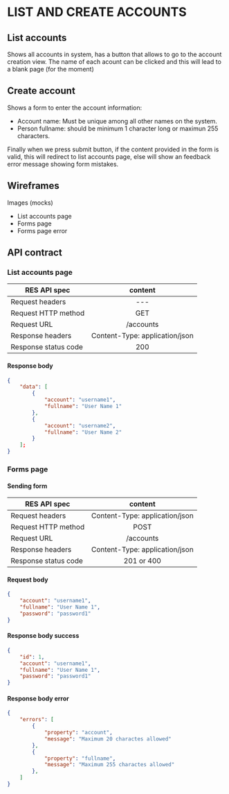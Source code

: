 # LIST AND CREATE ACCOUNTS

## List accounts

Shows all accounts in system, has a button that allows to go to the account creation view.
The name of each acount can be clicked and this will lead to a blank page (for the moment)

## Create account

Shows a form to enter the account information:

- Account name: Must be unique among all other names on the system.
- Person fullname: should be minimum 1 character long or maximun 255 characters.

Finally when we press submit button, if the content provided in the form is valid, this will redirect to list accounts page, else will show an feedback error message showing form mistakes.

## Wireframes

Images (mocks)

- List accounts page
- Forms page
- Forms page error

## API contract

### List accounts page

| RES API spec  | content       |
| ------------- |:-------------:|
| Request headers     | --- |
| Request HTTP method | GET      |
| Request URL       | /accounts      |
| Response headers       | Content-Type: application/json     |
| Response status code       | 200     |

#### Response body

```json
{
    "data": [
        {
            "account": "username1",
            "fullname": "User Name 1"
        },
        {
            "account": "username2",
            "fullname": "User Name 2"
        }
    ];
}
```

### Forms page

#### Sending form

| RES API spec  | content       |
| ------------- |:-------------:|
| Request headers     | Content-Type: application/json  |
| Request HTTP method | POST      |
| Request URL       | /accounts      |
| Response headers    | Content-Type: application/json  |
| Response status code       | 201 or 400  |

#### Request body

```json
{
    "account": "username1",
    "fullname": "User Name 1",
    "password": "password1"
}
```

#### Response body success

```json
{
    "id": 1,
    "account": "username1",
    "fullname": "User Name 1",
    "password": "password1"
}
```

#### Response body error

```json
{
    "errors": [
        {
            "property": "account",
            "message": "Maximum 20 charactes allowed"
        },
        {
            "property": "fullname",
            "message": "Maximum 255 charactes allowed"
        },
    ]
}
```